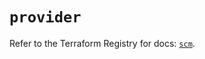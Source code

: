 # `provider`

Refer to the Terraform Registry for docs: [`scm`](https://registry.terraform.io/providers/paloaltonetworks/scm/1.0.2/docs).
